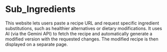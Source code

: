 # Sub_Ingredients
This website lets users paste a recipe URL and request specific ingredient substitutions, such as healthier alternatives or dietary modifications. It uses AI (via the Gemini API) to fetch the recipe and automatically generate a modified version with the requested changes. The modified recipe is then displayed on a separate page.
